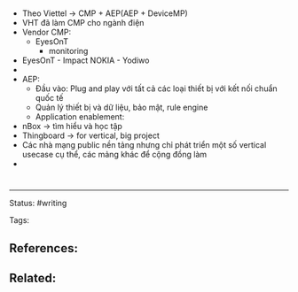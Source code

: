 # 

- Theo Viettel -> CMP + AEP(AEP + DeviceMP)
- VHT đã làm CMP cho ngành điện
- Vendor CMP: 
	- EyesOnT
		- monitoring
- EyesOnT - Impact NOKIA - Yodiwo
- 
- AEP:
	- Đầu vào: Plug and play với tất cả các loại thiết bị với kết nối chuẩn quốc tế
	- Quản lý thiết bị và dữ liệu, bảo mật, rule engine
	- Application enablement: 
- nBox -> tìm hiểu và học tập
- Thingboard -> for vertical, big project
- Các nhà mạng public nền tảng nhưng chỉ phát triển một số vertical usecase cụ thể, các mảng khác để cộng đồng làm
- 






# 

---
Status: #writing

Tags: 

References:
-  

Related:
- 
